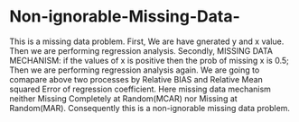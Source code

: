 # Non-ignorable-Missing-Data-
This is a missing data problem. First, We are have gnerated y and x value. Then we are performing regression analysis.  Secondly, MISSING DATA MECHANISM: if the values of x is positive then the prob of missing x is 0.5; Then we are performing regression analysis again. We are going to comapare above two processes by Relative BIAS and Relative Mean squared Error of regression coefficient.  Here missing data mechanism neither Missing Completely at Random(MCAR) nor Missing at Random(MAR). Consequently this is a non-ignorable missing data problem.
